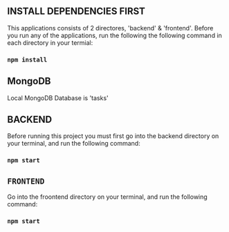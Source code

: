 
## INSTALL DEPENDENCIES FIRST
This applications consists of 2 directores, 'backend' & 'frontend'.
Before you run any of the applications, run the following the following command in each directory in your termial:

### `npm install`

## MongoDB

Local MongoDB Database is 'tasks'

## BACKEND

Before running this project you must first go into the backend directory on your terminal, and run the following command:

### `npm start`


## `FRONTEND`

Go into the froontend directory on your terminal, and run the following command:

### `npm start`